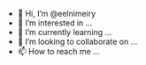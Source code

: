 - 👋 Hi, I’m @eelnimeiry
- 👀 I’m interested in ...
- 🌱 I’m currently learning ...
- 💞️ I’m looking to collaborate on ...
- 📫 How to reach me ...

<!---
eelnimeiry/eelnimeiry is a ✨ special ✨ repository because its `README.md` (this file) appears on your GitHub profile.
You can click the Preview link to take a look at your changes.
--->
